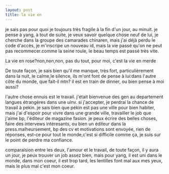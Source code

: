 ```yaml
---
layout: post
title: la vie en
---
```


je sais pas pour quoi je toujours très fragile à la fin d'un jour, au minuit. je pense à yang, à tout de suite, je veux savoir quelque chose neuf de lui, je cherche dans la groupe des camarades chinaren, mais j'ai déjà perdu le code d'accès, je m'inscripe un nouveau id, mais la vie passé qu'on ne peut pas recommecer.comme la seine roule, le beau temps est passé très vite.

La vie en rose?non,non,non, pas du tout, pour moi, c'est la vie en merde

De toute façon, je sais bien qu'il me manque, très fort, particulièrement dans la nuit, le calme,le silence, ils m'ont font de pense à lui:dans l'autre côte du monde, que fait-il mtn? il est en train de dinner, ou bien pense à moi aussi?

l'autre chose ennuis est le travail. j'était bienvenue des gen au departement langues étrangères dans une uinv. si j'accepter, je perdrai la chance de travail à pékin. je sais bien que pékin est pas une ville pour bien habiter, mais j'ai d'espoir pour vivre dans une grande ville, travailler le job que j'aime bp, l'éditeur de magazine fasion. je peux écrire des belles choses, faire des intervews intéresants,  ou bien un éditeur dans la press.malheursement, bp des cv et motivations sont envoyée, rien de réponses, est-ce pour tout le monde,c'est si difficile comme ça, je suis sur le point de perdre ma confiance.

comparaision entre les deux, l'amour et le travail, de toute façon, il y aura un jour, je peux trouver un job assez bien, mais pour yang, il est uni dans le monde, dans mon coeur, il est trop tard, les lentilles font mal aux mes yeux, mais le plus mal c'est mon coeur.
